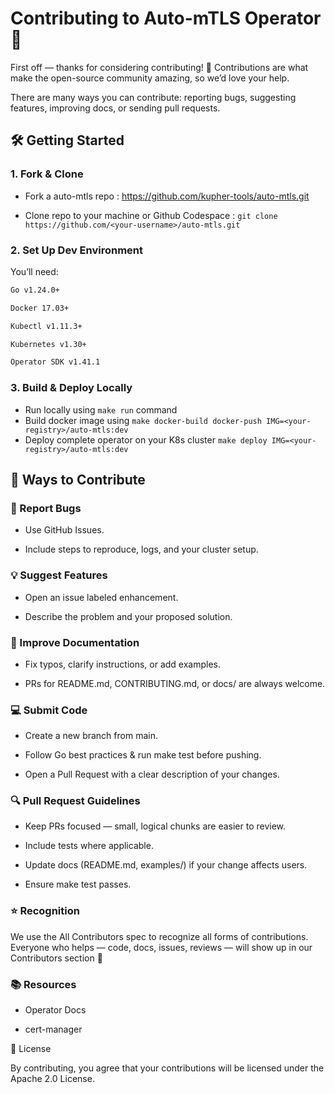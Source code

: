 # Contributing to Auto-mTLS Operator 🚀

First off — thanks for considering contributing! 🎉 Contributions are what make the open-source community amazing, so we’d love your help.

There are many ways you can contribute: reporting bugs, suggesting features, improving docs, or sending pull requests.

## 🛠️ Getting Started
### 1. Fork & Clone
- Fork a auto-mtls repo : https://github.com/kupher-tools/auto-mtls.git
  
- Clone repo to your machine or Github Codespace : `git clone https://github.com/<your-username>/auto-mtls.git`


### 2. Set Up Dev Environment

You’ll need:

 ```sh
Go v1.24.0+

Docker 17.03+

Kubectl v1.11.3+

Kubernetes v1.30+

Operator SDK v1.41.1
```

### 3. Build & Deploy Locally
- Run locally using `make run` command
- Build docker image using `make docker-build docker-push IMG=<your-registry>/auto-mtls:dev`
- Deploy complete operator on your K8s cluster `make deploy IMG=<your-registry>/auto-mtls:dev`

## 📌 Ways to Contribute
### 🐛 Report Bugs

- Use GitHub Issues.

- Include steps to reproduce, logs, and your cluster setup.

### 💡 Suggest Features

- Open an issue labeled enhancement.

- Describe the problem and your proposed solution.

### 📝 Improve Documentation

- Fix typos, clarify instructions, or add examples.

- PRs for README.md, CONTRIBUTING.md, or docs/ are always welcome.

### 💻 Submit Code

- Create a new branch from main.

- Follow Go best practices & run make test before pushing.

- Open a Pull Request with a clear description of your changes.

### 🔍 Pull Request Guidelines

- Keep PRs focused — small, logical chunks are easier to review.

- Include tests where applicable.

- Update docs (README.md, examples/) if your change affects users.

- Ensure make test passes.

### ⭐ Recognition

We use the All Contributors spec to recognize all forms of contributions.
Everyone who helps — code, docs, issues, reviews — will show up in our Contributors section 🙌

### 📚 Resources

- Operator Docs

- cert-manager


📄 License

By contributing, you agree that your contributions will be licensed under the Apache 2.0 License.
